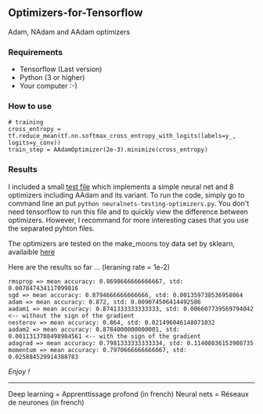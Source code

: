 ## Optimizers-for-Tensorflow
Adam, NAdam and AAdam optimizers

### Requirements

* Tensorflow (Last version)
* Python (3 or higher)
* Your computer :-)
  
  
### How to use
```
# training
cross_entropy = tf.reduce_mean(tf.nn.softmax_cross_entropy_with_logits(labels=y_, logits=y_conv))
train_step = AAdamOptimizer(2e-3).minimize(cross_entropy)
```

### Results 
I included a small [test file](neuralnets-testing-optimizers.py) which implements a simple neural net and 8 optimizers including AAdam and its variant. To run the code, simply go to command line an put ```python neuralnets-testing-optimizers.py```. You don't need tensorflow to run this file and to quickly view the difference between optimizers. 
However, I recommand for more interesting cases that you use the separated pyhton files.

The optimizers are tested on the make_moons toy data set by sklearn, availaible [here](http://scikit-learn.org/stable/modules/generated/sklearn.datasets.make_moons.html)

Here are the results so far ... (leraning rate = 1e-2)

```
rmsprop => mean accuracy: 0.8698666666666667, std: 0.007847434117099816
sgd => mean accuracy: 0.8794666666666666, std: 0.001359738536958064
adam => mean accuracy: 0.872, std: 0.009074506414492586
aadam1 => mean accuracy: 0.8741333333333333, std: 0.006607739569794042 <-- without the sign of the gradient
nesterov => mean accuracy: 0.864, std: 0.021496046148071032
aadam2 => mean accuracy: 0.8784000000000001, std: 0.0011313708498984561 <-- with the sign of the gradient
adagrad => mean accuracy: 0.7981333333333334, std: 0.11408036153908735
momentum => mean accuracy: 0.7970666666666667, std: 0.025884529914388783
```

*Enjoy !*

-----
Deep learning = Apprenttissage profond (in french)
Neural nets = Réseaux de neurones (in french)
